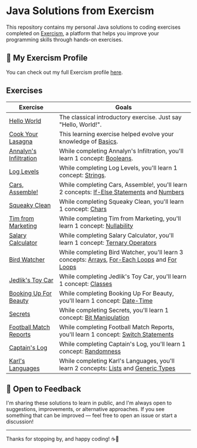 # Java Solutions from Exercism

This repository contains my personal Java solutions to coding exercises completed on [Exercism](https://exercism.org/),
a platform that helps you improve your programming skills through hands-on exercises.

## 👤 My Exercism Profile

You can check out my full Exercism profile [here](https://exercism.org/profiles/Valmati).

## Exercises

| Exercise                                         | Goals                                                                                                                                                                                                                                                              |
|--------------------------------------------------|--------------------------------------------------------------------------------------------------------------------------------------------------------------------------------------------------------------------------------------------------------------------|
| [Hello World](hello-world)                       | The classical introductory exercise. Just say "Hello, World!".                                                                                                                                                                                                     |
| [Cook Your Lasagna](lasagna)                     | This learning exercise helped evolve your knowledge of [Basics](https://exercism.org/tracks/java/concepts/basics).                                                                                                                                                 |
| [Annalyn's Infiltration](annalyns-infiltration)  | While completing Annalyn's Infiltration, you'll learn 1 concept: [Booleans](https://exercism.org/tracks/java/concepts/booleans).                                                                                                                                   |
| [Log Levels](log-levels)                         | While completing Log Levels, you'll learn 1 concept: [Strings](https://exercism.org/tracks/java/concepts/strings).                                                                                                                                                 |
| [Cars, Assemble!](cars-assemble)                 | While completing Cars, Assemble!, you'll learn 2 concepts: [If-Else Statements](https://exercism.org/tracks/java/concepts/if-else-statements) and [Numbers](https://exercism.org/tracks/java/concepts/numbers)                                                     |
| [Squeaky Clean](squeaky-clean)                   | While completing Squeaky Clean, you'll learn 1 concept: [Chars](https://exercism.org/tracks/java/concepts/chars)                                                                                                                                                   |
| [Tim from Marketing](tim-from-marketing)         | While completing Tim from Marketing, you'll learn 1 concept: [Nullability](https://exercism.org/tracks/java/concepts/nullability)                                                                                                                                  |
| [Salary Calculator](salary-calculator)           | While completing Salary Calculator, you'll learn 1 concept: [Ternary Operators](https://exercism.org/tracks/java/concepts/ternary-operators)                                                                                                                       |
| [Bird Watcher](bird-watcher)                     | While completing Bird Watcher, you'll learn 3 concepts: [Arrays](https://exercism.org/tracks/java/concepts/arrays), [For-Each Loops](https://exercism.org/tracks/java/concepts/foreach-loops) and [For Loops](https://exercism.org/tracks/java/concepts/for-loops) |
| [Jedlik's Toy Car](jedliks-toy-car)              | While completing Jedlik's Toy Car, you'll learn 1 concept: [Classes](https://exercism.org/tracks/java/concepts/classes)                                                                                                                                            |
| [Booking Up For Beauty](booking-up-for-beauty)   | While completing Booking Up For Beauty, you'll learn 1 concept: [Date-Time](https://exercism.org/tracks/java/concepts/datetime)                                                                                                                                    |
| [Secrets](secrets)                               | While completing Secrets, you'll learn 1 concept: [Bit Manipulation](https://exercism.org/tracks/java/concepts/bit-manipulation)                                                                                                                                   |
| [Football Match Reports](football-match-reports) | While completing Football Match Reports, you'll learn 1 concept: [Switch Statements](https://exercism.org/tracks/java/concepts/switch-statement)                                                                                                                   | 
| [Captain's Log](captains-log)                    | While completing Captain's Log, you'll learn 1 concept: [Randomness](https://exercism.org/tracks/java/concepts/randomness)                                                                                                                                         |
| [Karl's Languages](karls-languages)              | While completing Karl's Languages, you'll learn 2 concepts: [Lists](https://exercism.org/tracks/java/concepts/lists) and [Generic Types](https://exercism.org/tracks/java/concepts/generic-types)                                                                  |

## 💬 Open to Feedback

I'm sharing these solutions to learn in public, and I'm always open to suggestions, improvements, or alternative
approaches. If you see something that can be improved — feel free to open an issue or start a discussion!

---

Thanks for stopping by, and happy coding! ☕🚀
